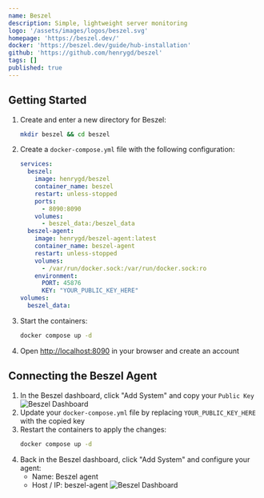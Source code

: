 ```yaml
---
name: Beszel
description: Simple, lightweight server monitoring
logo: '/assets/images/logos/beszel.svg'
homepage: 'https://beszel.dev/'
docker: 'https://beszel.dev/guide/hub-installation'
github: 'https://github.com/henrygd/beszel'
tags: []
published: true
---
```


## Getting Started

1. Create and enter a new directory for Beszel:
    ```bash
    mkdir beszel && cd beszel
    ```
2. Create a `docker-compose.yml` file with the following configuration:
    ```yaml
    services:
      beszel:
        image: henrygd/beszel
        container_name: beszel
        restart: unless-stopped
        ports:
          - 8090:8090
        volumes:
          - beszel_data:/beszel_data
      beszel-agent:
        image: henrygd/beszel-agent:latest
        container_name: beszel-agent
        restart: unless-stopped
        volumes:
          - /var/run/docker.sock:/var/run/docker.sock:ro
        environment:
          PORT: 45876
          KEY: "YOUR_PUBLIC_KEY_HERE"
    volumes:
      beszel_data:
    ```
3. Start the containers:
    ```bash
    docker compose up -d
    ```
4. Open [http://localhost:8090](http://localhost:8090) in your browser and create an account

## Connecting the Beszel Agent

1. In the Beszel dashboard, click "Add System" and copy your `Public Key`
    ![Beszel Dashboard](./assets/images/guides/beszel/beszel_guide_01.png)
2. Update your `docker-compose.yml` file by replacing `YOUR_PUBLIC_KEY_HERE` with the copied key
3. Restart the containers to apply the changes:
    ```bash
    docker compose up -d
    ```
4. Back in the Beszel dashboard, click "Add System" and configure your agent:
    - Name: Beszel agent
    - Host / IP: beszel-agent
    ![Beszel Dashboard](./assets/images/guides/beszel/beszel_guide_02.png)
